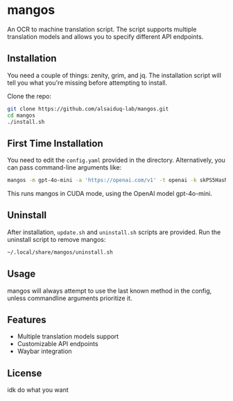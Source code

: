 # mangos

An OCR to machine translation script. The script supports multiple translation models and allows you to specify different API endpoints.

## Installation

You need a couple of things: zenity, grim, and jq. The installation script will tell you what you're missing before attempting to install.

Clone the repo:

```bash
git clone https://github.com/alsaiduq-lab/mangos.git
cd mangos
./install.sh
```

## First Time Installation

You need to edit the `config.yaml` provided in the directory. Alternatively, you can pass command-line arguments like:

```bash
mangos -m gpt-4o-mini -a 'https://openai.com/v1' -t openai -k skPS5HasNoGames -d cuda
```

This runs mangos in CUDA mode, using the OpenAI model gpt-4o-mini.

## Uninstall

After installation, `update.sh` and `uninstall.sh` scripts are provided. Run the uninstall script to remove mangos:

```bash
~/.local/share/mangos/uninstall.sh
```

## Usage

mangos will always attempt to use the last known method in the config, unless commandline arguments prioritize it.

## Features

- Multiple translation models support
- Customizable API endpoints
- Waybar integration

## License

idk do what you want
